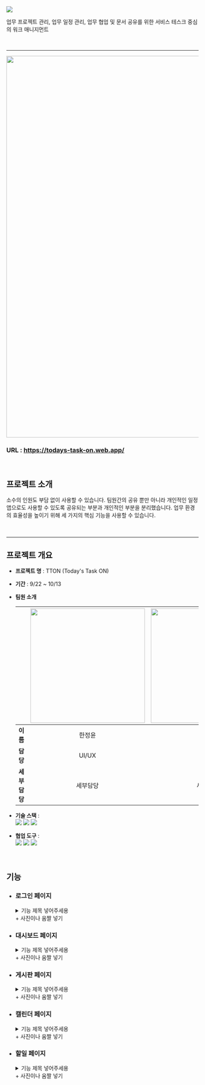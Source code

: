 <img src="https://capsule-render.vercel.app/api?type=soft&color=81CAFF&animation=blinking&height=200&section=header&text=Today's%20Task%20ON&fontSize=60&fontAlignY=45&fontColor=ffffff&desc=오늘의%20업무를%20한눈에&descAlignY=75&descAlign=50"/>

  
업무 프로젝트 관리, 업무 일정 관리, 업무 협업 및 문서 공유를 위한 서비스 테스크 중심의 워크 매니지먼트

<br>

<hr>

<p style="align:center"><img src="https://github.com/Ohjju/TTON/assets/136290438/b2bbed09-acff-4be0-8810-ae946948ad05" width="1000" height:"450"></p>

### URL : https://todays-task-on.web.app/
<br>

## 프로젝트 소개 
소수의 인원도 부담 없이 사용할 수 있습니다. 팀원간의 공유 뿐만 아니라 개인적인 일정 앱으로도 사용할 수 있도록 공유되는 부분과 개인적인 부분을 분리했습니다. 업무 환경의 효율성을 높이기 위해 세 가지의 핵심 기능을 사용할 수 있습니다.
<br><br><br>
<hr>

## 프로젝트 개요
- **프로젝트 명** : TTON (Today's Task ON)

- **기간** : 9/22 ~ 10/13

- **팀원 소개**
  
  ||<img src="https://github.com/Ohjju/TTON/assets/136290438/8b39bdaa-eeae-45c4-8543-2089fc9033d3" style="width:300px">|<img src="https://github.com/Ohjju/TTON/assets/136290438/f356d534-3e36-42f7-9695-f6289ca47e76" style="width:300px">|  <img src="https://github.com/Ohjju/TTON/assets/136290438/dc7f7c1c-149e-4929-b2ea-7e65f7a93979" style="width:300px">|<img src="https://github.com/Ohjju/TTON/assets/136290438/ab2a0e1b-b2b5-4ddf-9a0d-64d69f956804" style="width:300px">|
  |:----:|:--:|:--:|:--:|:--:|
  |**이름**|한정윤|정애림|김예은|오주현|
  |**담당**|UI/UX|개발|개발|개발|
  |**세부담당**|세부담당|세부담당|세부담당|세부담당|


- **기술 스택** : <br>
<img src="https://img.shields.io/badge/javascript-F7DF1E?style=for-the-badge&logo=javascript&logoColor=black"> <img src="https://img.shields.io/badge/html5-E34F26?style=for-the-badge&logo=html5&logoColor=white"> <img src="https://img.shields.io/badge/css-1572B6?style=for-the-badge&logo=css3&logoColor=white">

- **협업 도구** : <br>
<img src="https://img.shields.io/badge/Git-181717?style=for-the-badge&logo=github&logoColor=white"> <img src="https://img.shields.io/badge/Slack-4A154B?style=for-the-badge&logo=slack&logoColor=whit"> <img src="https://img.shields.io/badge/Notion-e1e1e1?style=for-the-badge&logo=notion&logoColor=black">
<br/><br/><br/>
  
## 기능

- ### 로그인 페이지
  <details>
  <summary>기능 제목 넣어주세용</summary>
  <div markdown="1">
  기능 내용 ~
  </div>
  </details>
   + 사진이나 움짤 넣기
   
  <br>

- ### 대시보드 페이지
  <details>
  <summary>기능 제목 넣어주세용</summary>
  <div markdown="1">
  기능 내용 ~
  </div>
  </details>
  + 사진이나 움짤 넣기
  
  <br>

- ### 게시판 페이지
   <details>
  <summary>기능 제목 넣어주세용</summary>
  <div markdown="1">
  기능 내용 ~
  </div>
  </details>
   + 사진이나 움짤 넣기
   
  <br>

- ### 캘린더 페이지
   <details>
  <summary>기능 제목 넣어주세용</summary>
  <div markdown="1">
  기능 내용 ~
  </div>
  </details>
   + 사진이나 움짤 넣기
   
  <br>

- ### 할일 페이지
   <details>
  <summary>기능 제목 넣어주세용</summary>
  <div markdown="1">
  기능 내용 ~
  </div>
  </details>
  + 사진이나 움짤 넣기


